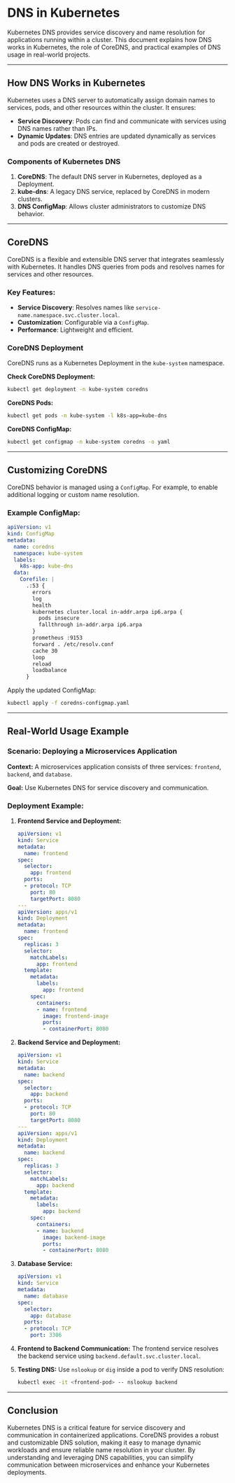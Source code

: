 # DNS in Kubernetes

Kubernetes DNS provides service discovery and name resolution for applications running within a cluster. This document explains how DNS works in Kubernetes, the role of CoreDNS, and practical examples of DNS usage in real-world projects.

---

## How DNS Works in Kubernetes

Kubernetes uses a DNS server to automatically assign domain names to services, pods, and other resources within the cluster. It ensures:

- **Service Discovery**: Pods can find and communicate with services using DNS names rather than IPs.
- **Dynamic Updates**: DNS entries are updated dynamically as services and pods are created or destroyed.

### Components of Kubernetes DNS
1. **CoreDNS**: The default DNS server in Kubernetes, deployed as a Deployment.
2. **kube-dns**: A legacy DNS service, replaced by CoreDNS in modern clusters.
3. **DNS ConfigMap**: Allows cluster administrators to customize DNS behavior.

---

## CoreDNS

CoreDNS is a flexible and extensible DNS server that integrates seamlessly with Kubernetes. It handles DNS queries from pods and resolves names for services and other resources.

### Key Features:
- **Service Discovery**: Resolves names like `service-name.namespace.svc.cluster.local`.
- **Customization**: Configurable via a `ConfigMap`.
- **Performance**: Lightweight and efficient.

### CoreDNS Deployment
CoreDNS runs as a Kubernetes Deployment in the `kube-system` namespace.

**Check CoreDNS Deployment:**
```bash
kubectl get deployment -n kube-system coredns
```

**CoreDNS Pods:**
```bash
kubectl get pods -n kube-system -l k8s-app=kube-dns
```

**CoreDNS ConfigMap:**
```bash
kubectl get configmap -n kube-system coredns -o yaml
```

---

## Customizing CoreDNS

CoreDNS behavior is managed using a `ConfigMap`. For example, to enable additional logging or custom name resolution.

### Example ConfigMap:
```yaml
apiVersion: v1
kind: ConfigMap
metadata:
  name: coredns
  namespace: kube-system
  labels:
    k8s-app: kube-dns
  data:
    Corefile: |
      .:53 {
        errors
        log
        health
        kubernetes cluster.local in-addr.arpa ip6.arpa {
          pods insecure
          fallthrough in-addr.arpa ip6.arpa
        }
        prometheus :9153
        forward . /etc/resolv.conf
        cache 30
        loop
        reload
        loadbalance
      }
```

Apply the updated ConfigMap:
```bash
kubectl apply -f coredns-configmap.yaml
```

---

## Real-World Usage Example
### Scenario: Deploying a Microservices Application
**Context:** A microservices application consists of three services: `frontend`, `backend`, and `database`.

**Goal:** Use Kubernetes DNS for service discovery and communication.

### Deployment Example:

1. **Frontend Service and Deployment:**
   ```yaml
   apiVersion: v1
   kind: Service
   metadata:
     name: frontend
   spec:
     selector:
       app: frontend
     ports:
     - protocol: TCP
       port: 80
       targetPort: 8080
   ---
   apiVersion: apps/v1
   kind: Deployment
   metadata:
     name: frontend
   spec:
     replicas: 3
     selector:
       matchLabels:
         app: frontend
     template:
       metadata:
         labels:
           app: frontend
       spec:
         containers:
         - name: frontend
           image: frontend-image
           ports:
           - containerPort: 8080
   ```

2. **Backend Service and Deployment:**
   ```yaml
   apiVersion: v1
   kind: Service
   metadata:
     name: backend
   spec:
     selector:
       app: backend
     ports:
     - protocol: TCP
       port: 80
       targetPort: 8080
   ---
   apiVersion: apps/v1
   kind: Deployment
   metadata:
     name: backend
   spec:
     replicas: 3
     selector:
       matchLabels:
         app: backend
     template:
       metadata:
         labels:
           app: backend
       spec:
         containers:
         - name: backend
           image: backend-image
           ports:
           - containerPort: 8080
   ```

3. **Database Service:**
   ```yaml
   apiVersion: v1
   kind: Service
   metadata:
     name: database
   spec:
     selector:
       app: database
     ports:
     - protocol: TCP
       port: 3306
   ```

4. **Frontend to Backend Communication:**
   The frontend service resolves the backend service using `backend.default.svc.cluster.local`.

5. **Testing DNS:**
   Use `nslookup` or `dig` inside a pod to verify DNS resolution:
   ```bash
   kubectl exec -it <frontend-pod> -- nslookup backend
   ```

---

## Conclusion
Kubernetes DNS is a critical feature for service discovery and communication in containerized applications. CoreDNS provides a robust and customizable DNS solution, making it easy to manage dynamic workloads and ensure reliable name resolution in your cluster. By understanding and leveraging DNS capabilities, you can simplify communication between microservices and enhance your Kubernetes deployments.
